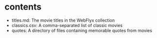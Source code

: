 # contents
   * titles.md: The movie titles in the WebFlyx collection
   * classics.csv: A comma-separated list of classic movies
   * quotes: A directory of files containing memorable quotes from movies
